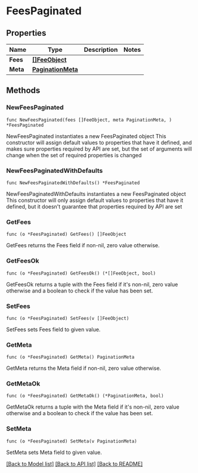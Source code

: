 # FeesPaginated

## Properties

Name | Type | Description | Notes
------------ | ------------- | ------------- | -------------
**Fees** | [**[]FeeObject**](FeeObject.md) |  | 
**Meta** | [**PaginationMeta**](PaginationMeta.md) |  | 

## Methods

### NewFeesPaginated

`func NewFeesPaginated(fees []FeeObject, meta PaginationMeta, ) *FeesPaginated`

NewFeesPaginated instantiates a new FeesPaginated object
This constructor will assign default values to properties that have it defined,
and makes sure properties required by API are set, but the set of arguments
will change when the set of required properties is changed

### NewFeesPaginatedWithDefaults

`func NewFeesPaginatedWithDefaults() *FeesPaginated`

NewFeesPaginatedWithDefaults instantiates a new FeesPaginated object
This constructor will only assign default values to properties that have it defined,
but it doesn't guarantee that properties required by API are set

### GetFees

`func (o *FeesPaginated) GetFees() []FeeObject`

GetFees returns the Fees field if non-nil, zero value otherwise.

### GetFeesOk

`func (o *FeesPaginated) GetFeesOk() (*[]FeeObject, bool)`

GetFeesOk returns a tuple with the Fees field if it's non-nil, zero value otherwise
and a boolean to check if the value has been set.

### SetFees

`func (o *FeesPaginated) SetFees(v []FeeObject)`

SetFees sets Fees field to given value.


### GetMeta

`func (o *FeesPaginated) GetMeta() PaginationMeta`

GetMeta returns the Meta field if non-nil, zero value otherwise.

### GetMetaOk

`func (o *FeesPaginated) GetMetaOk() (*PaginationMeta, bool)`

GetMetaOk returns a tuple with the Meta field if it's non-nil, zero value otherwise
and a boolean to check if the value has been set.

### SetMeta

`func (o *FeesPaginated) SetMeta(v PaginationMeta)`

SetMeta sets Meta field to given value.



[[Back to Model list]](../README.md#documentation-for-models) [[Back to API list]](../README.md#documentation-for-api-endpoints) [[Back to README]](../README.md)


